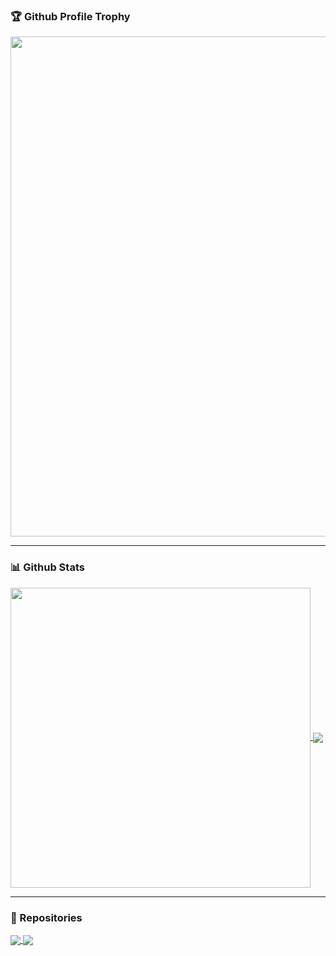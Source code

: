 ### 🏆 Github Profile Trophy
<a href="https://github.com/ryo-ma/github-profile-trophy">
  <img width=800 src="https://github-profile-trophy.vercel.app/?username=LarsHusfloen&column=6&theme=dracula"/>
</a>


---
### 📊 Github Stats

<a href="https://github.com/anuraghazra/github-readme-stats">
  <img align="center" style="width: 480px;" src="https://github-readme-stats.vercel.app/api?username=LarsHusfloen&include_all_commits=true&show_icons=true&count_private=true" />
</a>
<a href="https://github.com/anuraghazra/github-readme-stats">
  <img align="center" src="https://github-readme-stats.vercel.app/api/top-langs/?username=LarsHusfloen&layout=compact&langs_count=8" />
</a>

---
### 📗 Repositories

<a href="https://github.com/LarsHusfloen/IS-302-Praksis">
  <img align="center" src="https://github-readme-stats.vercel.app/api/pin/?username=LarsHusfloen&repo=IS-302-Praksis" />
</a>
<a href="https://github.com/LarsHusfloen/IS-310-Bachelor">
  <img align="center" src="https://github-readme-stats.vercel.app/api/pin/?username=LarsHusfloen&repo=IS-310-Bachelor" />
</a>
